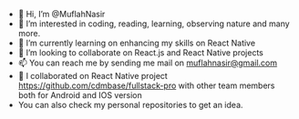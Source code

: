 - 👋 Hi, I’m @MuflahNasir
- 👀 I’m interested in coding, reading, learning, observing nature and many more.
- 🌱 I’m currently learning on enhancing my skills on React Native
- 💞️ I’m looking to collaborate on React.js and React Native projects
- 📫 You can reach me by sending me mail on muflahnasir@gmail.com
- 💞️ I collaborated on React Native project https://github.com/cdmbase/fullstack-pro with other team members both for Android and IOS version
- You can also check my personal repositories to get an idea.

<!---
MuflahNasir/MuflahNasir is a ✨ special ✨ repository because its `README.md` (this file) appears on your GitHub profile.
You can click the Preview link to take a look at your changes.
--->
